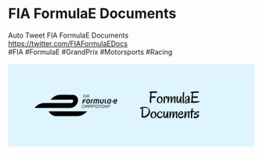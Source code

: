 # FIA FormulaE Documents

Auto Tweet FIA FormulaE Documents <br />
https://twitter.com/FIAFormulaEDocs<br />
#FIA #FormulaE #GrandPrix #Motorsports #Racing<br /><br />
![alt text](https://github.com/xhico/FIAFormulaEDocs/blob/main/FIAFormulaEDocs%20Banner.png?raw=true)

